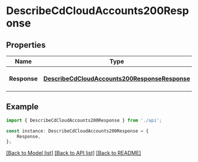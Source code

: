 # DescribeCdCloudAccounts200Response


## Properties

Name | Type | Description | Notes
------------ | ------------- | ------------- | -------------
**Response** | [**DescribeCdCloudAccounts200ResponseResponse**](DescribeCdCloudAccounts200ResponseResponse.md) |  | [optional] [default to undefined]

## Example

```typescript
import { DescribeCdCloudAccounts200Response } from './api';

const instance: DescribeCdCloudAccounts200Response = {
    Response,
};
```

[[Back to Model list]](../README.md#documentation-for-models) [[Back to API list]](../README.md#documentation-for-api-endpoints) [[Back to README]](../README.md)
